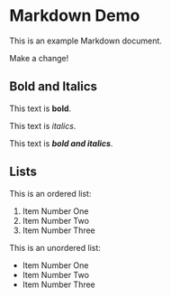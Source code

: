 # Markdown Demo

This is an example Markdown document.

Make a change!

## Bold and Italics

This text is **bold**.

This text is *italics*.

This text is **_bold and italics_**.

## Lists

This is an ordered list:

1. Item Number One
2. Item Number Two
3. Item Number Three

This is an unordered list:

- Item Number One
- Item Number Two
- Item Number Three
